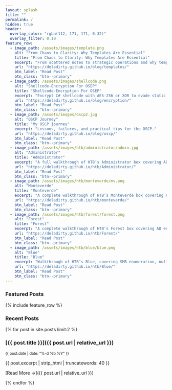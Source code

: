 ```yaml
---
layout: splash
title: ""
permalink: /          
hidden: true
header:
  overlay_color: "rgba(112, 171, 171, 0.32)"
  overlay_filter: 0.10
feature_row:
  - image_path: /assets/images/template.png
    alt: "From Chaos to Clarity: Why Templates Are Essential"
    title: "From Chaos to Clarity: Why Templates Are Essential"
    excerpt: "From scattered notes to strategic operations and why templates are a game-changer in pentesting."
    url: "https://deladirty.github.io/blog/templates/"
    btn_label: "Read Post"
    btn_class: "btn--primary"
  - image_path: /assets/images/shellcode.png
    alt: "Shellcode-Encryption For OSEP"
    title: "Shellcode-Encryption For OSEP"
    excerpt: "Encrypt C# shellcode with AES-256 or XOR to evade static AV."
    url: "https://deladirty.github.io/blog/encryption/"
    btn_label: "Read Post"
    btn_class: "btn--primary"
  - image_path: /assets/images/oscp2.jpg
    alt: "OSCP Journey"
    title: "My OSCP journey"
    excerpt: "Lessons, failures, and practical tips for the OSCP."
    url: "https://deladirty.github.io/blog/oscp/"
    btn_label: "Read Post"
    btn_class: "btn--primary"
  - image_path: /assets/images/htb/administrator/admin.jpg
    alt: "Administrator"
    title: "Administrator"
    excerpt: "A full walkthrough of HTB’s Administrator box covering AD enumeration, DACL abuse, and domain compromise."
    url: "https://deladirty.github.io/htb/Administrator/"
    btn_label: "Read Post"
    btn_class: "btn--primary"
  - image_path: /assets/images/htb/monteverde/mv.png
    alt: "Monteverde"
    title: "Monteverde"
    excerpt: "A complete walkthrough of HTB’s Monteverde box covering AD enumeration, Azure abuse, and domain compromise."
    url: "https://deladirty.github.io/htb/monteverde/"
    btn_label: "Read Post"
    btn_class: "btn--primary"
  - image_path: /assets/images/htb/forest/forest.png
    alt: "Forest"
    title: "Forest"
    excerpt: "A complete walkthrough of HTB’s Forest box covering AD enumeration, DACL abuse, and domain compromise."
    url: "https://deladirty.github.io/htb/Forest/"
    btn_label: "Read Post"
    btn_class: "btn--primary"
  - image_path: /assets/images/htb/blue/blue.png
    alt: "Blue"
    title: "Blue"
    excerpt: "Walkthrough of HTB’s Blue, covering SMB enumeration, null sessions, and EternalBlue (MS17-010) exploitation."
    url: "https://deladirty.github.io/htb/Blue/"
    btn_label: "Read Post"
    btn_class: "btn--primary"
---
```

### Featured Posts
{% include feature_row %}



### Recent Posts
{% for post in site.posts limit:2 %}
### [{{ post.title }}]({{ post.url | relative_url }})

<small>{{ post.date | date: "%-d %b %Y" }}</small>

{{ post.excerpt | strip_html | truncatewords: 40 }}

[Read More →]({{ post.url | relative_url }})

{% endfor %}





